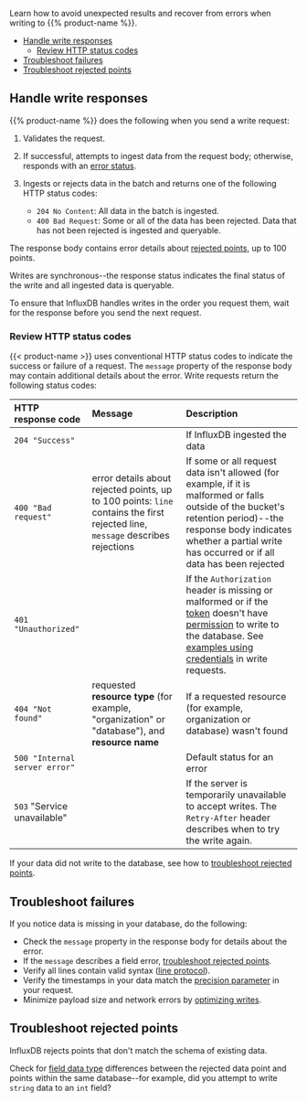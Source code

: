 
Learn how to avoid unexpected results and recover from errors when writing to
{{% product-name %}}.

- [Handle write responses](#handle-write-responses)
  - [Review HTTP status codes](#review-http-status-codes)
- [Troubleshoot failures](#troubleshoot-failures)
- [Troubleshoot rejected points](#troubleshoot-rejected-points)

## Handle write responses

{{% product-name %}} does the following when you send a write request:

1.  Validates the request.
2.  If successful, attempts to ingest data from the request body; otherwise,
    responds with an [error status](#review-http-status-codes).
3.  Ingests or rejects data in the batch and returns one of the following HTTP
    status codes:

    - `204 No Content`: All data in the batch is ingested.
    - `400 Bad Request`: Some or all of the data has been rejected.
      Data that has not been rejected is ingested and queryable.

The response body contains error details about
[rejected points](#troubleshoot-rejected-points), up to 100 points.

Writes are synchronous--the response status indicates the final status of the
write and all ingested data is queryable.

To ensure that InfluxDB handles writes in the order you request them,
wait for the response before you send the next request.

### Review HTTP status codes

{{< product-name >}} uses conventional HTTP status codes to indicate the success
or failure of a request. The `message` property of the response body may contain
additional details about the error.
Write requests return the following status codes:

| HTTP response code              | Message                                                                 | Description    |
| :-------------------------------| :---------------------------------------------------------------        | :------------- |
| `204 "Success"`                 |                                                                         | If InfluxDB ingested the data |
| `400 "Bad request"`             | error details about rejected points, up to 100 points: `line` contains the first rejected line, `message` describes rejections | If some or all request data isn't allowed (for example, if it is malformed or falls outside of the bucket's retention period)--the response body indicates whether a partial write has occurred or if all data has been rejected |
| `401 "Unauthorized"`            |                                                                         | If the `Authorization` header is missing or malformed or if the [token](/influxdb3/version/admin/tokens/) doesn't have [permission](/influxdb3/version/reference/cli/influxctl/token/create/#examples) to write to the database. See [examples using credentials](/influxdb3/version/write-data/client-libraries/) in write requests. |
| `404 "Not found"`               | requested **resource type** (for example, "organization" or "database"), and **resource name**     | If a requested resource (for example, organization or database) wasn't found |
| `500 "Internal server error"`   |                                                                         | Default status for an error |
| `503` "Service unavailable"     |                                                                         | If the server is temporarily unavailable to accept writes. The `Retry-After` header describes when to try the write again.

If your data did not write to the database, see how to [troubleshoot rejected points](#troubleshoot-rejected-points).

## Troubleshoot failures

If you notice data is missing in your database, do the following:

- Check the `message` property in the response body for details about the error.
- If the `message` describes a field error, [troubleshoot rejected points](#troubleshoot-rejected-points).
- Verify all lines contain valid syntax ([line protocol](/influxdb3/version/reference/syntax/line-protocol/)).
- Verify the timestamps in your data match the [precision parameter](/influxdb3/version/reference/glossary/#precision) in your request.
- Minimize payload size and network errors by [optimizing writes](/influxdb3/version/write-data/best-practices/optimize-writes/).

## Troubleshoot rejected points

InfluxDB rejects points that don't match the schema of existing data.

Check for [field data type](/influxdb3/version/reference/syntax/line-protocol/#data-types-and-format)
differences between the rejected data point and points within the same
database--for example, did you attempt to write `string` data to an `int` field?
